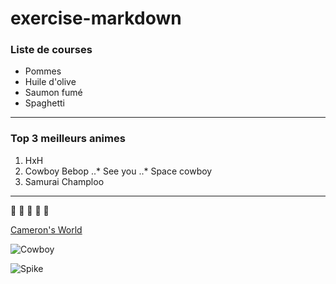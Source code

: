 # exercise-markdown

### Liste de courses

* Pommes
* Huile d'olive
* Saumon fumé
* Spaghetti

____

### Top 3 meilleurs animes

1. HxH
2. Cowboy Bebop
..* See you
..* Space cowboy
3. Samurai Champloo

_____

:jack_o_lantern: :jack_o_lantern: :jack_o_lantern: :jack_o_lantern: :jack_o_lantern:


[Cameron's World](https://www.cameronsworld.net/ "Plein de vieux gifs")

![Cowboy](https://www.google.com/url?sa=i&url=https%3A%2F%2Fwww.pinterest.com%2Fpin%2F432064157977331191%2F&psig=AOvVaw3Afwr0ndg8vxf0okGqlAqS&ust=1592292345397000&source=images&cd=vfe&ved=0CAIQjRxqFwoTCICjmbClg-oCFQAAAAAdAAAAABAD "See you")

![Spike](https://steamuserimages-a.akamaihd.net/ugc/852720620327413349/257B940AB14F1D5C10345DCCA6421133A8002D05/ "Spike")

